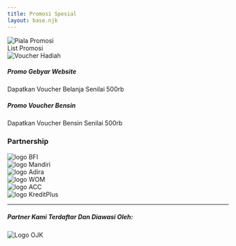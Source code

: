 ```yaml
---
title: Promosi Spesial
layout: base.njk
---
```

<div class="promo-page-wrapper">
  <div class="hero-promosi-final text-center">
      <div class="container">
          <img src="{{ '/assets/img/ilustrasi-piala.png' | url }}" alt="Piala Promosi" class="img-fluid">
      </div>
  </div>

  <div class="list-promosi-final">
      <div class="container">
          <div class="card shadow-lg border-0 promo-container">
              <div class="promo-header">
                  List Promosi
              </div>
              <div class="card-body p-4">
                  <div class="row g-4">
                      <div class="col-lg-4 text-center">
                          <img src="{{ '/assets/img/gift-voucher.png' | url }}" class="img-fluid rounded" alt="Voucher Hadiah">
                      </div>
                      <div class="col-lg-8">
                          <div class="card promo-card-item mb-3">
                              <div class="card-body">
                                  <h5 class="fw-bold">Promo Gebyar Website</h5>
                                  <p class="mb-0">Dapatkan Voucher Belanja Senilai 500rb</p>
                              </div>
                          </div>
                          <div class="card promo-card-item">
                              <div class="card-body">
                                  <h5 class="fw-bold">Promo Voucher Bensin</h5>
                                  <p class="mb-0">Dapatkan Voucher Bensin Senilai 500rb</p>
                              </div>
                          </div>
                      </div>
                  </div>
              </div>
          </div>
      </div>
  </div>

  <div class="container py-5 text-center">
      <h3 class="fw-bolder mb-5">Partnership</h3>
      <div class="row align-items-center justify-content-center g-5">
          <div class="col-6 col-sm-4 col-md-2"><img src="{{ '/assets/img/logos/bfi.png' | url }}" class="img-fluid partnership-logo" alt="logo BFI"></div>
          <div class="col-6 col-sm-4 col-md-2"><img src="{{ '/assets/img/logos/mandiri.png' | url }}" class="img-fluid partnership-logo" alt="logo Mandiri"></div>
          <div class="col-6 col-sm-4 col-md-2"><img src="{{ '/assets/img/logos/adira.png' | url }}" class="img-fluid partnership-logo" alt="logo Adira"></div>
          <div class="col-6 col-sm-4 col-md-2"><img src="{{ '/assets/img/logos/wom.png' | url }}" class="img-fluid partnership-logo" alt="logo WOM"></div>
          <div class="col-6 col-sm-4 col-md-2"><img src="{{ '/assets/img/logos/acc.png' | url }}" class="img-fluid partnership-logo" alt="logo ACC"></div>
          <div class="col-6 col-sm-4 col-md-2"><img src="{{ '/assets/img/logos/kreditplus.png' | url }}" class="img-fluid partnership-logo" alt="logo KreditPlus"></div>
      </div>
      <hr class="my-5">
      <h5 class="fw-bold">Partner Kami Terdaftar Dan Diawasi Oleh:</h5>
      <img src="{{ '/assets/img/logos/ojk.png' | url }}" alt="Logo OJK" style="max-height: 80px;" class="mt-3">
  </div>
</div>